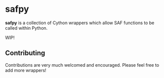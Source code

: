 # safpy

**safpy** is a collection of Cython wrappers which allow SAF functions to be called within Python. 

WIP!

## Contributing

Contributions are very much welcomed and encouraged. Please feel free to add more wrappers!
